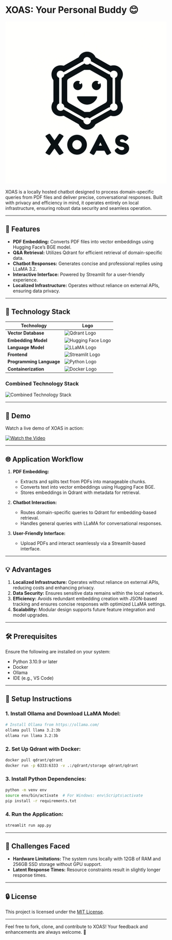 # XOAS: Your Personal Buddy 😊

![XOAS Logo](logo.png)

XOAS is a locally hosted chatbot designed to process domain-specific queries from PDF files and deliver precise, conversational responses. Built with privacy and efficiency in mind, it operates entirely on local infrastructure, ensuring robust data security and seamless operation.

---

## 🚀 Features

- **PDF Embedding:** Converts PDF files into vector embeddings using Hugging Face’s BGE model.
- **Q&A Retrieval:** Utilizes Qdrant for efficient retrieval of domain-specific data.
- **Chatbot Responses:** Generates concise and professional replies using LLaMA 3.2.
- **Interactive Interface:** Powered by Streamlit for a user-friendly experience.
- **Localized Infrastructure:** Operates without reliance on external APIs, ensuring data privacy.

---

## 🔧 Technology Stack

| Technology               | Logo |
| ------------------------ | ---- |
| **Vector Database**      | ![Qdrant Logo](https://upload.wikimedia.org/wikipedia/commons/5/56/Qdrant_Logo.svg) |
| **Embedding Model**      | ![Hugging Face Logo](https://huggingface.co/front/assets/huggingface_logo-noborder.svg) |
| **Language Model**       | ![LLaMA Logo](https://ollama.com/static/media/ollama-emoji.a1b0656b.svg) |
| **Frontend**             | ![Streamlit Logo](https://streamlit.io/images/brand/streamlit-mark-color.svg) |
| **Programming Language** | ![Python Logo](https://upload.wikimedia.org/wikipedia/commons/c/c3/Python-logo-notext.svg) |
| **Containerization**     | ![Docker Logo](https://www.docker.com/wp-content/uploads/2022/03/Moby-logo.png) |

### Combined Technology Stack

![Combined Technology Stack](https://via.placeholder.com/800x300.png?text=Technology+Cluster+Image)

---

## 🎥 Demo

Watch a live demo of XOAS in action:

[![Watch the Video](https://img.youtube.com/vi/5969e8c373e94f51985bfa4829f89186/0.jpg)](https://www.loom.com/share/5969e8c373e94f51985bfa4829f89186)

---

## 🌐 Application Workflow

1. **PDF Embedding:**

   - Extracts and splits text from PDFs into manageable chunks.
   - Converts text into vector embeddings using Hugging Face BGE.
   - Stores embeddings in Qdrant with metadata for retrieval.

2. **Chatbot Interaction:**

   - Routes domain-specific queries to Qdrant for embedding-based retrieval.
   - Handles general queries with LLaMA for conversational responses.

3. **User-Friendly Interface:**

   - Upload PDFs and interact seamlessly via a Streamlit-based interface.

---

## 💡 Advantages

1. **Localized Infrastructure:** Operates without reliance on external APIs, reducing costs and enhancing privacy.
2. **Data Security:** Ensures sensitive data remains within the local network.
3. **Efficiency:** Avoids redundant embedding creation with JSON-based tracking and ensures concise responses with optimized LLaMA settings.
4. **Scalability:** Modular design supports future feature integration and model upgrades.

---

## 🛠️ Prerequisites

Ensure the following are installed on your system:

- Python 3.10.9 or later
- Docker
- Ollama
- IDE (e.g., VS Code)

---

## 🔧 Setup Instructions

### 1. Install Ollama and Download LLaMA Model:

```bash
# Install Ollama from https://ollama.com/
ollama pull llama 3.2:3b
ollama run llama 3.2:3b
```

### 2. Set Up Qdrant with Docker:

```bash
docker pull qdrant/qdrant
docker run -p 6333:6333 -v .:/qdrant/storage qdrant/qdrant
```

### 3. Install Python Dependencies:

```bash
python -m venv env
source env/bin/activate  # For Windows: env\Scripts\activate
pip install -r requirements.txt
```

### 4. Run the Application:

```bash
streamlit run app.py
```

---

## 🔎 Challenges Faced

- **Hardware Limitations:** The system runs locally with 12GB of RAM and 256GB SSD storage without GPU support.
- **Latent Response Times:** Resource constraints result in slightly longer response times.

---

## 🔒 License

This project is licensed under the [MIT License](LICENSE).

---

Feel free to fork, clone, and contribute to XOAS! Your feedback and enhancements are always welcome. 🌟

